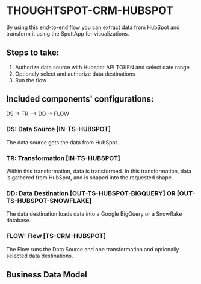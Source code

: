 # THOUGHTSPOT-CRM-HUBSPOT

By using this end-to-end flow you can extract data from HubSpot and transform it using the SpottApp for visualizations.

## Steps to take:
1. Authorize data source with Hubspot API TOKEN and select date range
2. Optionaly select and authorize data destinations
3. Run the flow

## Included components' configurations:
DS -> TR –> DD -> FLOW

### DS: Data Source [IN-TS-HUBSPOT]

The data source gets the data from HubSpot.

### TR: Transformation [IN-TS-HUBSPOT] 

Within this transformation, data is transformed. In this transformation, data is gathered from HubSpot, and is shaped into the requested shape.

### DD: Data Destination [OUT-TS-HUBSPOT-BIGQUERY] OR [OUT-TS-HUBSPOT-SNOWFLAKE]

The data destination loads data into a Google BigQuery or a Snowflake database.

### FLOW: Flow [TS-CRM-HUBSPOT] 

The Flow runs the Data Source and one transformation and optionally selected data destinations.

## Business Data Model




